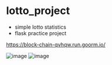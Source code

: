 # lotto_project
- simple lotto statistics
- flask practice project

https://block-chain-qvhqw.run.goorm.io/

![image](https://user-images.githubusercontent.com/65501081/187921802-b9ffdf3f-84e8-4f82-a390-1aed69ddc824.png)
![image](https://user-images.githubusercontent.com/65501081/187922060-3318b23f-2714-4560-af86-76463e6dcfe5.png)

